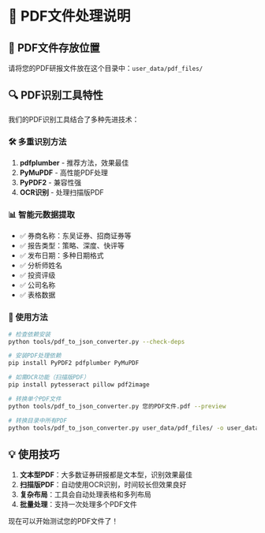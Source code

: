 # 📄 PDF文件处理说明

## 📁 PDF文件存放位置

请将您的PDF研报文件放在这个目录中：`user_data/pdf_files/`

## 🔍 PDF识别工具特性

我们的PDF识别工具结合了多种先进技术：

### 🛠️ 多重识别方法
1. **pdfplumber** - 推荐方法，效果最佳
2. **PyMuPDF** - 高性能PDF处理
3. **PyPDF2** - 兼容性强
4. **OCR识别** - 处理扫描版PDF

### 📊 智能元数据提取
- ✅ 券商名称：东吴证券、招商证券等
- ✅ 报告类型：策略、深度、快评等
- ✅ 发布日期：多种日期格式
- ✅ 分析师姓名
- ✅ 投资评级
- ✅ 公司名称
- ✅ 表格数据

### 🔧 使用方法

```bash
# 检查依赖安装
python tools/pdf_to_json_converter.py --check-deps

# 安装PDF处理依赖
pip install PyPDF2 pdfplumber PyMuPDF

# 如需OCR功能（扫描版PDF）
pip install pytesseract pillow pdf2image

# 转换单个PDF文件
python tools/pdf_to_json_converter.py 您的PDF文件.pdf --preview

# 转换目录中所有PDF
python tools/pdf_to_json_converter.py user_data/pdf_files/ -o user_data/json_files/pdf_reports.json
```

## 💡 使用技巧

1. **文本型PDF**：大多数证券研报都是文本型，识别效果最佳
2. **扫描版PDF**：自动使用OCR识别，时间较长但效果良好
3. **复杂布局**：工具会自动处理表格和多列布局
4. **批量处理**：支持一次处理多个PDF文件

现在可以开始测试您的PDF文件了！ 
